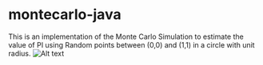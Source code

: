 # montecarlo-java

This is an implementation of the Monte Carlo Simulation to estimate the value of PI using Random points between (0,0) and (1,1) in a circle with unit radius.
![Alt text](main/output3.png?raw=true "Optional Title")
